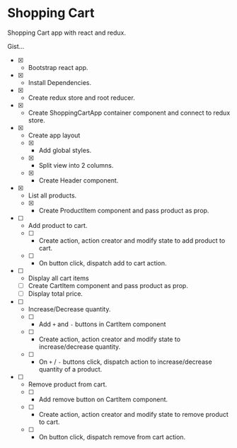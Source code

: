 # Shopping Cart

Shopping Cart app with react and redux.

Gist...

* [x] - Bootstrap react app.
* [x] - Install Dependencies.
* [x] - Create redux store and root reducer.
* [x] - Create ShoppingCartApp container component and connect to redux store.
* [x] - Create app layout
  * [x] - Add global styles.
  * [x] - Split view into 2 columns.
  * [x] - Create Header component.
* [x] - List all products.
  * [x] - Create ProductItem component and pass product as prop.
* [ ] - Add product to cart.
  * [ ] - Create action, action creator and modify state to add product to cart.
  * [ ] - On button click, dispatch add to cart action.
* [ ] - Display all cart items
  * [ ] Create CartItem component and pass product as prop.
  * [ ] Display total price.
* [ ] - Increase/Decrease quantity.
  * [ ] - Add <code>+</code> and <code>-</code> buttons in CartItem component
  * [ ] - Create action, action creator and modify state to increase/decrease quantity.
  * [ ] - On <code>+</code> / <code>-</code> buttons click, dispatch action to increase/decrease quantity of a product.
* [ ] - Remove product from cart.
  * [ ] - Add remove button on CartItem component.
  * [ ] - Create action, action creator and modify state to remove product to cart.
  * [ ] - On button click, dispatch remove from cart action.
